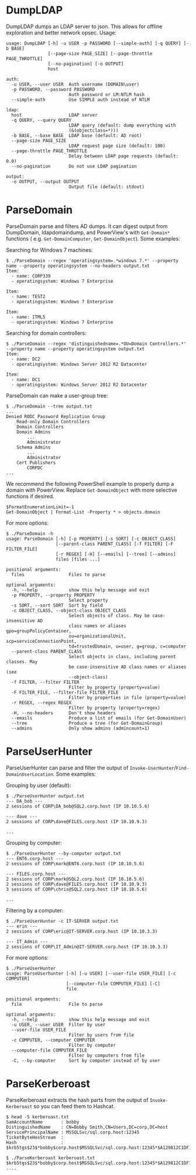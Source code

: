 DumpLDAP
========

DumpLDAP dumps an LDAP server to json. This allows for offline exploration and better network opsec. Usage:

    usage: DumpLDAP [-h] -u USER -p PASSWORD [--simple-auth] [-q QUERY] [-b BASE]
                    [--page-size PAGE_SIZE] [--page-throttle PAGE_THROTTLE]
                    [--no-pagination] [-o OUTPUT]
                    host
    
    auth:
      -u USER, --user USER  Auth username (DOMAIN\user)
      -p PASSWORD, --password PASSWORD
                            Auth password or LM:NTLM hash
      --simple-auth         Use SIMPLE auth instead of NTLM
    
    ldap:
      host                  LDAP server
      -q QUERY, --query QUERY
                            LDAP query (default: dump everything with
                            (&(objectclass=*)))
      -b BASE, --base BASE  LDAP base (default: AD root)
      --page-size PAGE_SIZE
                            LDAP request page size (default: 100)
      --page-throttle PAGE_THROTTLE
                            Delay between LDAP page requests (default: 0.0)
      --no-pagination       Do not use LDAP pagination
    
    output:
      -o OUTPUT, --output OUTPUT
                            Output file (default: stdout)

ParseDomain
===========

ParseDomain parse and filters AD dumps. It can digest output from DumpDomain,
ldapdomaindump, and PowerView's with `Get-Domain*` functions ( e.g.
`Get-DomainComputer`, `Get-DomainObject`). Some examples:

Searching for Windows 7 machines:

    $ ./ParseDomain --regex 'operatingsystem=.*windows 7.*' --property name --property operatingsystem --no-headers output.txt
    Item:
      - name: CORP339
      - operatingsystem: Windows 7 Enterprise

    Item:
      - name: TEST2
      - operatingsystem: Windows 7 Enterprise

    Item:
      - name: ITML5
      - operatingsystem: Windows 7 Enterprise

Searching for domain controllers:

    $ ./ParseDomain --regex 'distinguishedname=.*OU=Domain Controllers.*' --property name --property operatingsystem output.txt
    Item:
      - name: DC2
      - operatingsystem: Windows Server 2012 R2 Datacenter

    Item:
      - name: DC1
      - operatingsystem: Windows Server 2012 R2 Datacenter

ParseDomain can make a user-group tree:

    $ ./ParseDomain --tree output.txt
    ...
    Denied RODC Password Replication Group
        Read-only Domain Controllers
        Domain Controllers
        Domain Admins
            ...
            Administrator
        Schema Admins
            ...
            Administrator
        Cert Publishers
            CORPDC
    ...

We recommend the following PowerShell example to properly dump a domain with PowerView.
Replace `Get-DomainObject` with more selective functions if desired.

	$FormatEnumerationLimit=-1
	Get-DomainObject | Format-List -Property * > objects.domain

For more options:

    $ ./ParseDomain -h
    usage: ParseDomain [-h] [-p PROPERTY] [-s SORT] [-c OBJECT_CLASS]
                       [--parent-class PARENT_CLASS] [-f FILTER] [-F FILTER_FILE]
                       [-r REGEX] [-H] [--emails] [--tree] [--admins]
                       files [files ...]
    
    positional arguments:
      files                 Files to parse
    
    optional arguments:
      -h, --help            show this help message and exit
      -p PROPERTY, --property PROPERTY
                            Select property
      -s SORT, --sort SORT  Sort by field
      -c OBJECT_CLASS, --object-class OBJECT_CLASS
                            Select objects of class. May be case-insensitive AD
                            class names or aliases gpo=groupPolicyContainer,
                            ou=organizationalUnit, scp=serviceConnectionPoint,
                            td=trustedDomain, u=user, g=group, c=computer
      --parent-class PARENT_CLASS
                            Select objects in class, including parent classes. May
                            be case-insensitive AD class names or aliases (see
                            --object-class)
      -f FILTER, --filter FILTER
                            Filter by property (property=value)
      -F FILTER_FILE, --filter-file FILTER_FILE
                            Filter by properties in file (property=value)
      -r REGEX, --regex REGEX
                            Filter by property (property=regex)
      -H, --no-headers      Don't show headers
      --emails              Produce a list of emails (for Get-DomainUser)
      --tree                Produce a tree (for Get-DomainGroup)
      --admins              Only show admins (admincount=1)

ParseUserHunter
===============

ParseUserHunter can parse and filter the output of
`Invoke-UserHunter`/`Find-DomainUserLocation`. Some examples:

Grouping by user (default):

    $ ./ParseUserHunter output.txt
    --- DA_bob ---
    2 sessions of CORP\DA_bob@SQL2.corp.host (IP 10.10.5.6)
    
    --- dave ---
    2 sessions of CORP\dave@FILES.corp.host (IP 10.10.9.3)
    
    ...

Grouping by computer:

    $ ./ParseUserHunter --by-computer output.txt
    --- ENT6.corp.host ---
    2 sessions of CORP\mark@ENT6.corp.host (IP 10.10.5.6)
    
    --- FILES.corp.host ---
    2 sessions of CORP\mark@SQL2.corp.host (IP 10.10.5.6)
    2 sessions of CORP\dave@FILES.corp.host (IP 10.10.9.3)
    3 sessions of CORP\chris@SQL2.corp.host (IP 10.10.5.6)

    ...

Filtering by a computer:

    $ ./ParseUserHunter -c IT-SERVER output.txt
    --- erin ---
    2 sessions of CORP\eric@IT-SERVER.corp.host (IP 10.10.3.3)

    --- IT_Admin ---
    2 sessions of CORP\IT_Admin@IT-SERVER.corp.host (IP 10.10.3.3)

For more options:

    $ ./ParseUserHunter
    usage: ParseUserhunter [-h] [-u USER] [--user-file USER_FILE] [-c COMPUTER]
                           [--computer-file COMPUTER_FILE] [-C]
                           file
    
    positional arguments:
      file                  File to parse
    
    optional arguments:
      -h, --help            show this help message and exit
      -u USER, --user USER  Filter by user
      --user-file USER_FILE
                            Filter by users from file
      -c COMPUTER, --computer COMPUTER
                            Filter by computer
      --computer-file COMPUTER_FILE
                            Filter by computers from file
      -C, --by-computer     Sort by computer instead of by user

ParseKerberoast
===============

ParseKerberoast extracts the hash parts from the output of `Invoke-Kerberoast`
so you can feed them to Hashcat.

    $ head -5 kerberoast.txt
    SamAccountName       : bobby
    DistinguishedName    : CN=Bobby Smith,CN=Users,DC=corp,DC=host
    ServicePrincipalName : MSSQLSvc/sql.corp.host:12345
    TicketByteHexStream  : 
    Hash                 : $krb5tgs$23$*bobby$corp.host$MSSQLSvc/sql.corp.host:12345*$A129812C1DF12

    $ ./ParseKerberoast kerberoast.txt
    $krb5tgs$23$*bobby$corp.host$MSSQLSvc/sql.corp.host:12345*$A129812C1DF12AF55325BB32598C199BBA10
    ....
